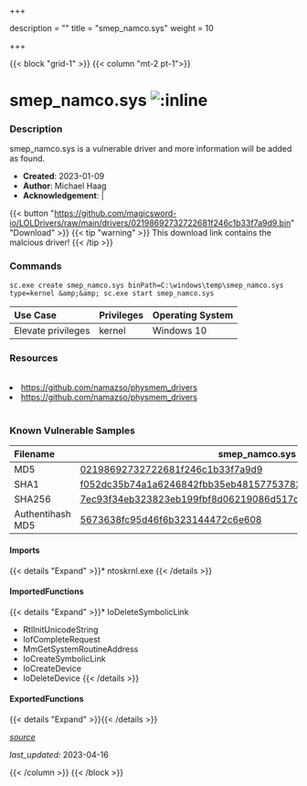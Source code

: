 +++

description = ""
title = "smep_namco.sys"
weight = 10

+++


{{< block "grid-1" >}}
{{< column "mt-2 pt-1">}}


# smep_namco.sys ![:inline](/images/twitter_verified.png) 


### Description

smep_namco.sys is a vulnerable driver and more information will be added as found.

- **Created**: 2023-01-09
- **Author**: Michael Haag
- **Acknowledgement**:  | [](https://twitter.com/)

{{< button "https://github.com/magicsword-io/LOLDrivers/raw/main/drivers/02198692732722681f246c1b33f7a9d9.bin" "Download" >}}
{{< tip "warning" >}}
This download link contains the malcious driver!
{{< /tip >}}

### Commands

```
sc.exe create smep_namco.sys binPath=C:\windows\temp\smep_namco.sys type=kernel &amp;&amp; sc.exe start smep_namco.sys
```

| Use Case | Privileges | Operating System | 
|:---- | ---- | ---- |
| Elevate privileges | kernel | Windows 10 |

### Resources
<br>
<li><a href=" https://github.com/namazso/physmem_drivers"> https://github.com/namazso/physmem_drivers</a></li>
<li><a href="https://github.com/namazso/physmem_drivers">https://github.com/namazso/physmem_drivers</a></li>
<br>

### Known Vulnerable Samples

| Filename | smep_namco.sys |
|:---- | ---- | 
| MD5 | <a href="https://www.virustotal.com/gui/file/02198692732722681f246c1b33f7a9d9">02198692732722681f246c1b33f7a9d9</a> |
| SHA1 | <a href="https://www.virustotal.com/gui/file/f052dc35b74a1a6246842fbb35eb481577537826">f052dc35b74a1a6246842fbb35eb481577537826</a> |
| SHA256 | <a href="https://www.virustotal.com/gui/file/7ec93f34eb323823eb199fbf8d06219086d517d0e8f4b9e348d7afd41ec9fd5d">7ec93f34eb323823eb199fbf8d06219086d517d0e8f4b9e348d7afd41ec9fd5d</a> |
| Authentihash MD5 | <a href="https://www.virustotal.com/gui/search/authentihash%253A5673638fc95d46f6b323144472c6e608">5673638fc95d46f6b323144472c6e608</a> || Authentihash SHA1 | <a href="https://www.virustotal.com/gui/search/authentihash%253A0f780b7ada5dd8464d9f2cc537d973f5ac804e9c">0f780b7ada5dd8464d9f2cc537d973f5ac804e9c</a> || Authentihash SHA256 | <a href="https://www.virustotal.com/gui/search/authentihash%253A7fd788358585e0b863328475898bb4400ed8d478466d1b7f5cc0252671456cc8">7fd788358585e0b863328475898bb4400ed8d478466d1b7f5cc0252671456cc8</a> || Signature | NAMCO BANDAI Online Inc., GlobalSign CodeSigning CA - G2, GlobalSign Root CA - R1   |
#### Imports
{{< details "Expand" >}}* ntoskrnl.exe
{{< /details >}}
#### ImportedFunctions
{{< details "Expand" >}}* IoDeleteSymbolicLink
* RtlInitUnicodeString
* IofCompleteRequest
* MmGetSystemRoutineAddress
* IoCreateSymbolicLink
* IoCreateDevice
* IoDeleteDevice
{{< /details >}}
#### ExportedFunctions
{{< details "Expand" >}}{{< /details >}}



[*source*](https://github.com/magicsword-io/LOLDrivers/tree/main/yaml/smep_namco.yaml)

*last_updated:* 2023-04-16








{{< /column >}}
{{< /block >}}
